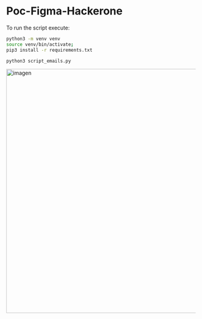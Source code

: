 # Poc-Figma-Hackerone
To run the script execute:

```sh
python3 -m venv venv
source venv/bin/activate;
pip3 install -r requirements.txt
```

```sh
python3 script_emails.py
```

<img width="649" alt="imagen" src="https://github.com/user-attachments/assets/e780b920-2dcf-4b9a-aa8b-96a663d079b4" />
